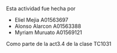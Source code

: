 Esta actividad fue hecha por


* Eliel Mejia A01563697
* Alonso Alarcon A01563388
* Myriam Muruato A01569121


Como parte de la act3.4 de la clase TC1031
